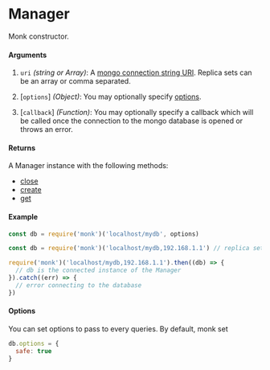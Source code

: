 # Manager

Monk constructor.

#### Arguments

1. `uri` *(string or Array)*: A [mongo connection string URI](https://docs.mongodb.com/manual/reference/connection-string/). Replica sets can be an array or comma separated.

2. [`options`] *(Object)*: You may optionally specify [options](http://mongodb.github.io/node-mongodb-native/2.1/reference/connecting/connection-settings/).

3. [`callback`] *(Function)*: You may optionally specify a callback which will be called once the connection to the mongo database is opened or throws an error.

#### Returns

A Manager instance with the following methods:
  * [close](/docs/manager/close.md)
  * [create](/docs/manager/create.md)
  * [get](/docs/manager/get.md)

#### Example

```js
const db = require('monk')('localhost/mydb', options)
```

```js
const db = require('monk')('localhost/mydb,192.168.1.1') // replica set
```

```js
require('monk')('localhost/mydb,192.168.1.1').then((db) => {
  // db is the connected instance of the Manager
}).catch((err) => {
  // error connecting to the database
})
```

#### Options

You can set options to pass to every queries. By default, monk set
```js
db.options = {
  safe: true
}
```
